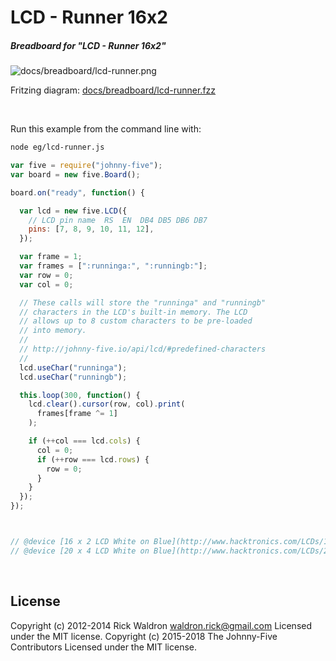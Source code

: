 <!--remove-start-->

# LCD - Runner 16x2

<!--remove-end-->






##### Breadboard for "LCD - Runner 16x2"



![docs/breadboard/lcd-runner.png](breadboard/lcd-runner.png)<br>

Fritzing diagram: [docs/breadboard/lcd-runner.fzz](breadboard/lcd-runner.fzz)

&nbsp;




Run this example from the command line with:
```bash
node eg/lcd-runner.js
```


```javascript
var five = require("johnny-five");
var board = new five.Board();

board.on("ready", function() {

  var lcd = new five.LCD({
    // LCD pin name  RS  EN  DB4 DB5 DB6 DB7
    pins: [7, 8, 9, 10, 11, 12],
  });

  var frame = 1;
  var frames = [":runninga:", ":runningb:"];
  var row = 0;
  var col = 0;

  // These calls will store the "runninga" and "runningb"
  // characters in the LCD's built-in memory. The LCD
  // allows up to 8 custom characters to be pre-loaded
  // into memory.
  //
  // http://johnny-five.io/api/lcd/#predefined-characters
  //
  lcd.useChar("runninga");
  lcd.useChar("runningb");

  this.loop(300, function() {
    lcd.clear().cursor(row, col).print(
      frames[frame ^= 1]
    );

    if (++col === lcd.cols) {
      col = 0;
      if (++row === lcd.rows) {
        row = 0;
      }
    }
  });
});



// @device [16 x 2 LCD White on Blue](http://www.hacktronics.com/LCDs/16-x-2-LCD-White-on-Blue/flypage.tpl.html)
// @device [20 x 4 LCD White on Blue](http://www.hacktronics.com/LCDs/20-x-4-LCD-White-on-Blue/flypage.tpl.html)

```








&nbsp;

<!--remove-start-->

## License
Copyright (c) 2012-2014 Rick Waldron <waldron.rick@gmail.com>
Licensed under the MIT license.
Copyright (c) 2015-2018 The Johnny-Five Contributors
Licensed under the MIT license.

<!--remove-end-->

